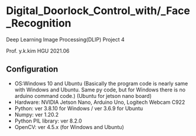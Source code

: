 # Digital_Doorlock_Control_with/_Face_Recognition
Deep Learning Image Processing(DLIP) Project 4 

Prof. y.k.kim 
HGU
2021.06
## Configuration
+ OS:Windows 10 and Ubuntu 
(Basically the program code is nearly same with Windows and Ubuntu. Same py code, but for Windows there is no arduino command code.)
(Ubuntu for jetson nano board)
+ Hardware: NVIDIA Jetson Nano, Arduino Uno, Logitech Webcam C922
+ Python: ver 3.8.10 for Windows / ver 3.6.9 for Ubuntu
+ Numpy: ver 1.20.2
+ Python PIL library: ver 8.2.0
+ OpenCV: ver 4.5.x (for Windows and Ubuntu)


